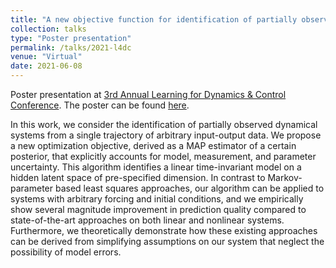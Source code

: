 ```yaml
---
title: "A new objective function for identification of partially observed LTI dynamical systems from input-output data."
collection: talks
type: "Poster presentation"
permalink: /talks/2021-l4dc
venue: "Virtual"
date: 2021-06-08
---
```


Poster presentation at [3rd Annual Learning for Dynamics & Control Conference](https://l4dc.ethz.ch/). The poster can be found [here](../files/2021-l4dc-poster.pdf).

In this work, we consider the identification of partially observed dynamical systems from a single trajectory of arbitrary input-output data. We propose a new optimization objective, derived as a MAP estimator of a certain posterior, that explicitly accounts for model, measurement, and parameter uncertainty. This algorithm identifies a linear time-invariant model on a hidden latent space of pre-specified dimension. In contrast to Markov-parameter based least squares approaches, our algorithm can be applied to systems with arbitrary forcing and initial conditions, and we empirically show several magnitude improvement in prediction quality compared to state-of-the-art approaches on both linear and nonlinear systems. Furthermore, we theoretically demonstrate how these existing approaches can be derived from simplifying assumptions on our system that neglect the possibility of model errors.